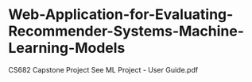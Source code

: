 # Web-Application-for-Evaluating-Recommender-Systems-Machine-Learning-Models
CS682 Capstone Project
See ML Project - User Guide.pdf 

